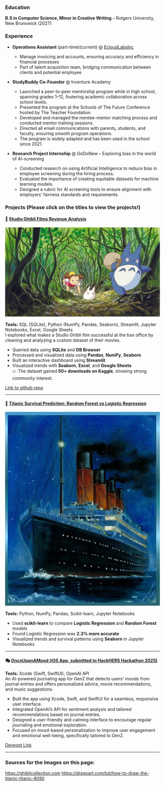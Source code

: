 ### Education
**B.S in Computer Science, Minor in Creative Writing** – Rutgers University, New Brunswick (2027)

### Experience

- **Operations Assistant** (part-time)(current) @ [EcloudLabsInc](https://ecloudlabs.com)
  
  - Manage invoicing and accounts, ensuring accuracy and efficiency in financial processes
  - Part of talent acquisition team, bridging communication between clients and potential employee
  
- **StudyBuddy Co-Founder** @ Inventure Academy

  -  Launched a peer-to-peer mentorship program while in high school, spanning grades 1–12, fostering academic
     collaboration across school levels.
  -  Presented the program at the Schools of The Future Conference hosted by The Teacher Foundation.
  -  Developed and managed the mentee-mentor matching process and conducted mentor training sessions.
  -  Directed all email communications with parents, students, and faculty, ensuring smooth program operations.
  -  The program is widely adapted and has been used in the school since 2021.
  
  
- **Research Project Internship** @ GoDoNew – Exploring bias in the world of AI-screening

  - Conducted research on using Artificial Intelligence to reduce bias in employee screening during the hiring process.
  - Evaluated the importance of creating equitable datasets for machine learning models.
  - Designed a rubric for AI screening tools to ensure alignment with employers’ fairness standards and requirements.

### Projects (Please click on the titles to view the projects!)

#### 🎥 [Studio Ghibli Films Revenue Analysis](https://priyankapanga-studio-ghibli-revenue-analysis.streamlit.app)

  <img src="images/totoro_hires_1_7dc984c6-a680-4b5e-ac19-642c5e7617ce.png" width="600"/>

**Tools:** SQL (SQLite), Python (NumPy, Pandas, Seaborn), Streamlit, Jupyter Notebooks, Excel, Google Sheets  
I explored what makes a Studio Ghibli film successful at the box office by cleaning and analyzing a custom dataset of their movies.  
- Queried data using **SQLite** and **DB Browser**
- Processed and visualized data using **Pandas**, **NumPy**, **Seaborn**
- Built an interactive dashboard using **Streamlit**
- Visualized trends with **Seaborn**, **Excel**, and **Google Sheets**  
📈 The dataset gained **50+ downloads on Kaggle**, showing strong community interest.  

[Link to github repo](https://github.com/priyankapanga/Studio-Ghibli-Revenue-Analysis)


---

#### 🚢 [Titanic Survival Prediction: Random Forest vs Logistic Regression](https://github.com/priyankapanga/Titanic-Survival-Prediction)

   <img src="images/how-to-draw-the-titanic-titanic_5e4c8e261e6bd8.95988569_34328_3_4.jpg" width="600"/>

**Tools:** Python, NumPy, Pandas, Scikit-learn, Jupyter Notebooks 
- Used **scikit-learn** to compare **Logistic Regression** and **Random Forest** models  
- Found Logistic Regression was **2.3% more accurate**  
- Visualized trends and survival patterns using **Seaborn** in Jupyter Notebooks
  

---

#### 🎭 [OnceUponAMood (iOS App, submitted to HackHERS Hackathon 2025)](https://github.com/priyankapanga/OnceUponAMood)
**Tools:** Xcode (Swift, SwiftUI), OpenAI API  
An AI-powered journaling app for GenZ that detects users' moods from journal entries and offers personalized advice, movie recommendations, and music suggestions.  
- Built the app using Xcode, Swift, and SwiftUI for a seamless, responsive user interface.
- Integrated OpenAI’s API for sentiment analysis and tailored recommendations based on journal entries.
- Designed a user-friendly and calming interface to encourage regular journaling and emotional exploration.
- Focused on mood-based personalization to improve user engagement and emotional well-being, specifically tailored to GenZ.


[Devpost Link](https://devpost.com/software/soulscribe-csbx4p)

---

### Sources for the Images on this page: 
https://ghiblicollection.com
https://dragoart.com/tut/how-to-draw-the-titanic-titanic-8090
